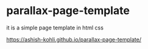 # parallax-page-template

it is a simple page template in html css

https://ashish-kohli.github.io/parallax-page-template/
